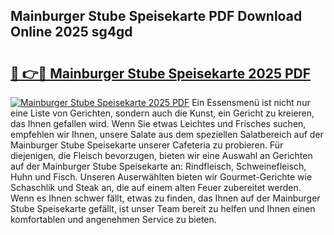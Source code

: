 ## Mainburger Stube Speisekarte PDF Download Online 2025 sg4gd

# <h2><a href="http://gcc675.nevu.top/?p=Mainburger+Stube+Speisekarte">🔗 👉🔴 Mainburger Stube Speisekarte 2025 PDF</a></h2>

[![Mainburger Stube Speisekarte 2025 PDF](https://i.imgur.com/dBaPXMq.png)](http://gcc675.nevu.top/?p=Mainburger+Stube+Speisekarte)
Ein Essensmenü ist nicht nur eine Liste von Gerichten, sondern auch die Kunst, ein Gericht zu kreieren, das Ihnen gefallen wird. Wenn Sie etwas Leichtes und Frisches suchen, empfehlen wir Ihnen, unsere Salate aus dem speziellen Salatbereich auf der Mainburger Stube Speisekarte unserer Cafeteria zu probieren. Für diejenigen, die Fleisch bevorzugen, bieten wir eine Auswahl an Gerichten auf der Mainburger Stube Speisekarte an: Rindfleisch, Schweinefleisch, Huhn und Fisch. Unseren Auserwählten bieten wir Gourmet-Gerichte wie Schaschlik und Steak an, die auf einem alten Feuer zubereitet werden. Wenn es Ihnen schwer fällt, etwas zu finden, das Ihnen auf der Mainburger Stube Speisekarte gefällt, ist unser Team bereit zu helfen und Ihnen einen komfortablen und angenehmen Service zu bieten.
